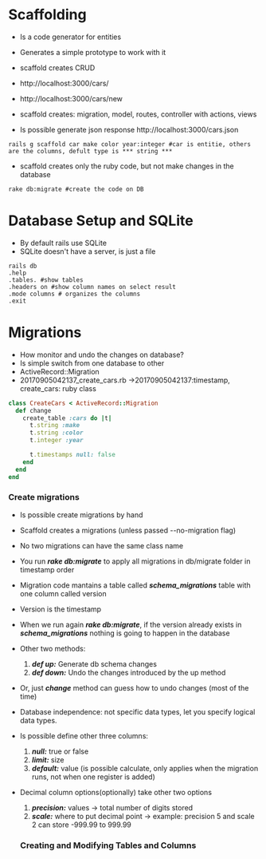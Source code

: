 # Scaffolding

* Is a code generator for entities
* Generates a simple prototype to work with it
* scaffold creates CRUD
* http://localhost:3000/cars/
* http://localhost:3000/cars/new
* scaffold creates: migration, model, routes, controller with actions, views

* Is possible generate json response http://localhost:3000/cars.json
```
rails g scaffold car make color year:integer #car is entitie, others are the columns, defult type is *** string ***
```
* scaffold creates only the ruby code, but not make changes in the database

```
rake db:migrate #create the code on DB
```
# Database Setup and SQLite

* By default rails use SQLite
* SQLite doesn't have a server, is just a file

```
rails db
.help
.tables. #show tables
.headers on #show column names on select result
.mode columns # organizes the columns
.exit
```

# Migrations
* How monitor and undo the changes on database?
* Is simple switch from one database to other
* ActiveRecord::Migration
* 20170905042137_create_cars.rb ->20170905042137:timestamp, create_cars: ruby class

```ruby
class CreateCars < ActiveRecord::Migration
  def change
    create_table :cars do |t|
      t.string :make
      t.string :color
      t.integer :year

      t.timestamps null: false
    end
  end
end
```

### Create migrations
* Is possible create migrations by hand
* Scaffold creates a migrations (unless passed --no-migration flag)
* No two migrations can have the same class name
* You run ***rake db:migrate*** to apply all migrations in db/migrate folder in timestamp order
* Migration code mantains a table called ***schema_migrations*** table with one column called version
* Version is the timestamp
* When we run again ***rake db:migrate***, if the version already exists in ***schema_migrations*** nothing is going to happen in the database
* Other two methods:
  1. ***def up:*** Generate db schema changes
  2. ***def down:*** Undo the changes introduced by the up method
* Or, just ***change*** method can guess how to undo changes (most of the time)

* Database independence: not specific data types, let you specify logical data types.
* Is possible define other three columns:
  1. ***null:*** true or false
  2. ***limit:*** size
  3. ***default:*** value (is possible calculate, only applies when the migration runs, not when one register is added)
* Decimal column options(optionally) take other two options
  1. ***precision:*** values -> total number of digits stored
  2. ***scale:*** where to put decimal point -> example: precision 5 and scale 2 can store -999.99 to 999.99
  
  ### Creating and Modifying Tables and Columns
  
  
